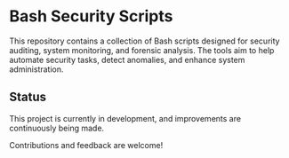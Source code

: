# Bash Security Scripts

This repository contains a collection of Bash scripts designed for security auditing, system monitoring, and forensic analysis. The tools aim to help automate security tasks, detect anomalies, and enhance system administration.

## Status

This project is currently in development, and improvements are continuously being made.

Contributions and feedback are welcome!
